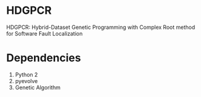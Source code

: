 # HDGPCR
HDGPCR: Hybrid-Dataset Genetic Programming with Complex Root method for Software Fault Localization

# Dependencies
1.  Python 2
2.  pyevolve
3.  Genetic Algorithm

